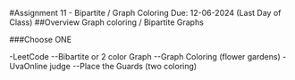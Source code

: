 #Assignment 11 - Bipartite / Graph Coloring
Due: 12-06-2024 (Last Day of Class)
##Overview
Graph coloring / Bipartite Graphs

###Choose ONE

-LeetCode
--Bibartite or 2 color Graph
--Graph Coloring (flower gardens)
-UvaOnline judge
--Place the Guards (two coloring)
